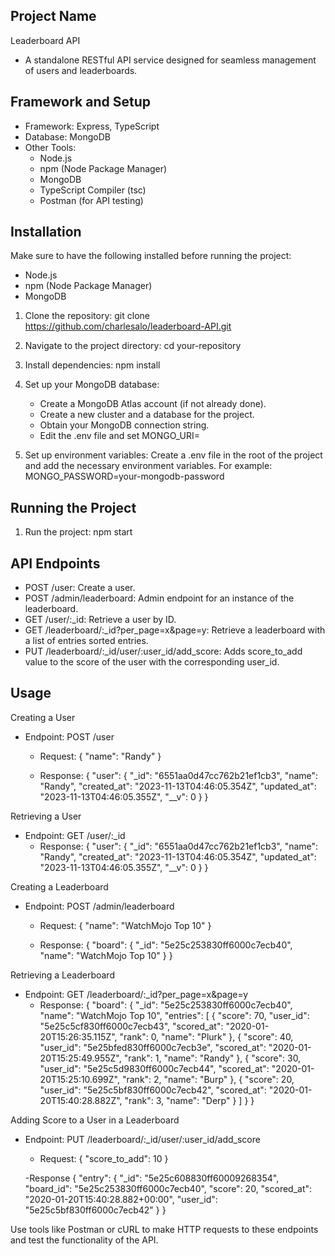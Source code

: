 ## Project Name
Leaderboard API
- A standalone RESTful API service designed for seamless management of users and leaderboards.

## Framework and Setup
- Framework: Express, TypeScript
- Database: MongoDB
- Other Tools:
    - Node.js
    - npm (Node Package Manager)
    - MongoDB
    - TypeScript Compiler (tsc)
    - Postman (for API testing)

## Installation
Make sure to have the following installed before running the project:
- Node.js
- npm (Node Package Manager)
- MongoDB

1. Clone the repository:
    git clone https://github.com/charlesalo/leaderboard-API.git

2. Navigate to the project directory:
    cd your-repository

3. Install dependencies:
    npm install

4. Set up your MongoDB database:
    - Create a MongoDB Atlas account (if not already done).
    - Create a new cluster and a database for the project.
    - Obtain your MongoDB connection string.
    - Edit the .env file and set MONGO_URI=<your-mongodb-connection-string>

5. Set up environment variables:
    Create a .env file in the root of the project and add the necessary environment variables. For example:
    MONGO_PASSWORD=your-mongodb-password


## Running the Project
1. Run the project:
    npm start

## API Endpoints
- POST /user: Create a user.
- POST /admin/leaderboard: Admin endpoint for an instance of the leaderboard.
- GET /user/:_id: Retrieve a user by ID.
- GET /leaderboard/:_id?per_page=x&page=y: Retrieve a leaderboard with a list of entries sorted entries.
- PUT /leaderboard/:_id/user/:user_id/add_score: Adds score_to_add value to the score of the user with the corresponding user_id.

## Usage
Creating a User
- Endpoint: POST /user
    - Request:
        {
            "name": "Randy"
        }

    - Response:
        {
            "user": {
                "_id": "6551aa0d47cc762b21ef1cb3",
                "name": "Randy",
                "created_at": "2023-11-13T04:46:05.354Z",
                "updated_at": "2023-11-13T04:46:05.355Z",
                "__v": 0
            }
        }

Retrieving a User
- Endpoint: GET /user/:_id
    - Response:
        {
            "user": {
                "_id": "6551aa0d47cc762b21ef1cb3",
                "name": "Randy",
                "created_at": "2023-11-13T04:46:05.354Z",
                "updated_at": "2023-11-13T04:46:05.355Z",
                "__v": 0
            }
        }

Creating a Leaderboard
- Endpoint: POST /admin/leaderboard
    - Request:
        {
            "name": "WatchMojo Top 10"
        }

    - Response:
        {
        "board": {
            "_id": "5e25c253830ff6000c7ecb40",
            "name": "WatchMojo Top 10"
            }
        }

Retrieving a Leaderboard
- Endpoint: GET /leaderboard/:_id?per_page=x&page=y
    - Response:
        {
            "board": {
                "_id": "5e25c253830ff6000c7ecb40",
                "name": "WatchMojo Top 10",
                "entries": [
                    {
                        "score": 70,
                        "user_id": "5e25c5cf830ff6000c7ecb43",
                        "scored_at": "2020-01-20T15:26:35.115Z",
                        "rank": 0,
                        "name": "Plurk"
                    },
                    {
                        "score": 40,
                        "user_id": "5e25bfed830ff6000c7ecb3e",
                        "scored_at": "2020-01-20T15:25:49.955Z",
                        "rank": 1,
                        "name": "Randy"
                    },
                    {
                        "score": 30,
                        "user_id": "5e25c5d9830ff6000c7ecb44",
                        "scored_at": "2020-01-20T15:25:10.699Z",
                        "rank": 2,
                        "name": "Burp"
                    },
                    {
                        "score": 20,
                        "user_id": "5e25c5bf830ff6000c7ecb42",
                        "scored_at": "2020-01-20T15:40:28.882Z",
                        "rank": 3,
                        "name": "Derp"
                    }
                ]
            }
        }

Adding Score to a User in a Leaderboard
- Endpoint: PUT /leaderboard/:_id/user/:user_id/add_score
    - Request:
        {
            "score_to_add": 10
        }

    -Response
        {
        "entry": {
            "_id": "5e25c608830ff60009268354",
            "board_id": "5e25c253830ff6000c7ecb40",
            "score": 20,
            "scored_at": "2020-01-20T15:40:28.882+00:00",
            "user_id": "5e25c5bf830ff6000c7ecb42"
            }
        }

Use tools like Postman or cURL to make HTTP requests to these endpoints and test the functionality of the API.